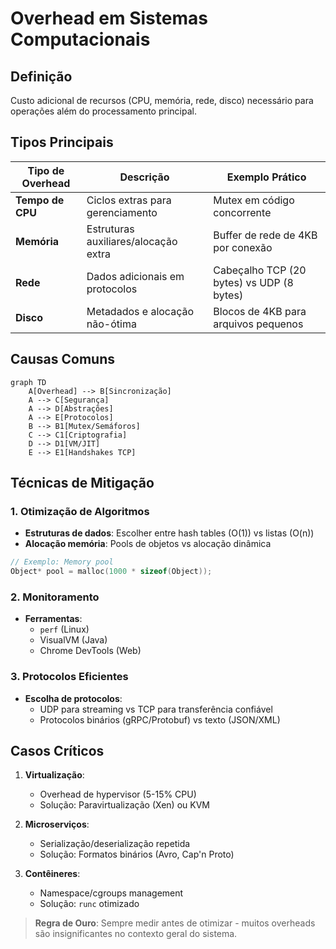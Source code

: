 # Overhead em Sistemas Computacionais

## Definição

Custo adicional de recursos (CPU, memória, rede, disco) necessário para operações além do processamento principal.

## Tipos Principais

| Tipo de Overhead | Descrição                            | Exemplo Prático                           |
| ---------------- | ------------------------------------ | ----------------------------------------- |
| **Tempo de CPU** | Ciclos extras para gerenciamento     | Mutex em código concorrente               |
| **Memória**      | Estruturas auxiliares/alocação extra | Buffer de rede de 4KB por conexão         |
| **Rede**         | Dados adicionais em protocolos       | Cabeçalho TCP (20 bytes) vs UDP (8 bytes) |
| **Disco**        | Metadados e alocação não-ótima       | Blocos de 4KB para arquivos pequenos      |

## Causas Comuns

```mermaid
graph TD
    A[Overhead] --> B[Sincronização]
    A --> C[Segurança]
    A --> D[Abstrações]
    A --> E[Protocolos]
    B --> B1[Mutex/Semáforos]
    C --> C1[Criptografia]
    D --> D1[VM/JIT]
    E --> E1[Handshakes TCP]
```

## Técnicas de Mitigação

### 1. Otimização de Algoritmos

- **Estruturas de dados**: Escolher entre hash tables (O(1)) vs listas (O(n))
- **Alocação memória**: Pools de objetos vs alocação dinâmica

```c
// Exemplo: Memory pool
Object* pool = malloc(1000 * sizeof(Object));
```

### 2. Monitoramento

- **Ferramentas**:
  - `perf` (Linux)
  - VisualVM (Java)
  - Chrome DevTools (Web)

### 3. Protocolos Eficientes

- **Escolha de protocolos**:
  - UDP para streaming vs TCP para transferência confiável
  - Protocolos binários (gRPC/Protobuf) vs texto (JSON/XML)

## Casos Críticos

1. **Virtualização**:

   - Overhead de hypervisor (5-15% CPU)
   - Solução: Paravirtualização (Xen) ou KVM

2. **Microserviços**:

   - Serialização/deserialização repetida
   - Solução: Formatos binários (Avro, Cap'n Proto)

3. **Contêineres**:
   - Namespace/cgroups management
   - Solução: `runc` otimizado

> **Regra de Ouro**: Sempre medir antes de otimizar - muitos overheads são insignificantes no contexto geral do sistema.
